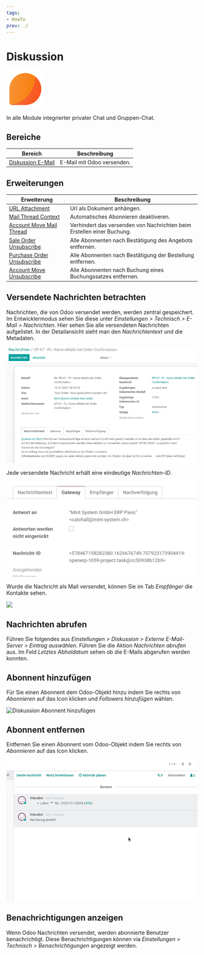 ```yaml
---
tags:
- HowTo
prev: ./
---
```

# Diskussion
![icons_odoo_mail](assets/icons_odoo_mail.png)

In alle Module integrierter privater Chat und Gruppen-Chat.

## Bereiche

| Bereich                                                         | Beschreibung                                                           |
| --------------------------------------------------------------- | ---------------------------------------------------------------------- |
| [Diskussion E-Mail](Diskussion%20E-Mail.md)                     | E-Mail mit Odoo versenden.                                             |

## Erweiterungen

| Erweiterung                                                     | Beschreibung                                                           |
| --------------------------------------------------------------- | ---------------------------------------------------------------------- |
| [URL Attachment](URL%20Attachment.md)                           | Url als Dokument anhängen.                                             |
| [Mail Thread Context](Mail%20Thread%20Context.md)               | Automatisches Abonnieren deaktiveren.                                  |
| [Account Move Mail Thread](Account%20Move%20Mail%20Thread.md)   | Verhindert das versenden von Nachrichten beim Erstellen einer Buchung. |
| [Sale Order Unsubscribe](Sale%20Order%20Unsubscribe.md)         | Alle Abonnenten nach Bestätigung des Angebots entfernen.               |
| [Purchase Order Unsubscribe](Purchase%20Order%20Unsubscribe.md) | Alle Abonnenten nach Bestätigung der Bestellung entfernen.             |
| [Account Move Unsubscribe](Account%20Move%20Unsubscribe.md)     | Alle Abonnenten nach Buchung eines Buchungssatzes entfernen.           |

## Versendete Nachrichten betrachten

Nachrichten, die von Odoo versendet werden, werden zentral gespeichert. Im Entwicklermodus sehen Sie diese unter *Einstellungen > Technisch > E-Mail > Nachrichten*. Hier sehen Sie alle versendeten Nachrichten aufgelistet. In der Detailansicht sieht man den *Nachrichtentext* und die Metadaten.

![](assets/Diskussion%20Detailansicht.png)

Jede versendete Nachricht erhält eine eindeutige *Nachrichten-ID*.

![](assets/Diskussion%20Nachrichten-ID.png)

Wurde die Nachricht als Mail versendet, können Sie im Tab *Empfänger* die Kontakte sehen.

![](assets/Diskussion%20Empfänger.png)

## Nachrichten abrufen

Führen Sie folgendes aus  *Einstellungen > Diskussion > Externe E-Mail-Server > Eintrag auswählen*. Führen Sie die Aktion *Nachrichten abrufen* aus. Im Feld *Letztes Abholdatum* sehen ob die E-Mails abgerufen werden konnten.

## Abonnent hinzufügen

Für Sie einen Abonnent dem Odoo-Objekt hinzu indem Sie rechts von *Abonnieren* auf das Icon klicken und *Followers hinzufügen* wählen.

![Diskussion Abonnent hinzufügen](assets/Diskussion%20Abonnent%20hinzufügen.gif)

## Abonnent entfernen

Entfernen Sie einen Abonnent vom Odoo-Objekt indem Sie rechts von *Abonnieren* auf das Icon klicken.

![Diskussion Abonnent entfernen](assets/Diskussion%20Abonnent%20entfernen.gif)

## Benachrichtigungen anzeigen

Wenn Odoo Nachrichten versendet, werden abonnierte Benutzer benachrichtigt. Diese Benachrichtigungen können via *Einstellungen > Technisch > Benachrichtigungen* angezeigt werden.
